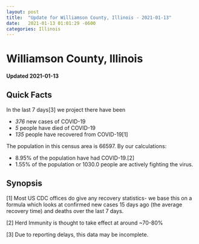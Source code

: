 ```yaml
---
layout: post
title:  "Update for Williamson County, Illinois - 2021-01-13"
date:   2021-01-13 01:01:29 -0600
categories: Illinois
---
```


# Williamson County, Illinois
#### Updated 2021-01-13

## Quick Facts

In the last 7 days[3] we project there have been
- *376* new cases of COVID-19
- *5* people have died of COVID-19
- *135* people have recovered from COVID-19[1]

The population in this census area is 66597. By our calculations:
- 8.95% of the population have had COVID-19.[2]
- 1.55% of the population or 1030.0 people are actively fighting the virus.

## Synopsis




[1] Most US CDC offices do give any recovery statistics- we base this on a formula which looks at confirmed new cases
15 days ago (the average recovery time) and deaths over the last 7 days.

[2] Herd Immunity is thought to take effect at around ~70-80%

[3] Due to reporting delays, this data may be incomplete.
 
    